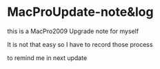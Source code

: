 # MacProUpdate-note&log 
this is a MacPro2009 Upgrade note for myself

It is not that easy so I have to record those process

to remind me in next update
